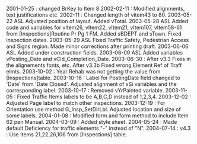 2001-01-25 : changed BrKey to Item 82002-02-11 : Modified alignments, text justifications etc.2002-11 : Changed length of vitem43 to 80.2003-05-22 ASL Adjusted position of layout. Added vTotal.2003-05-28 ASL Added code and variables for vItem26, vItem22, vItem21, vItem107, vItem58-61 from [Inspections]Routine Pr Pg 1 FM. Added sBDEPT and sTown. Fixed inspection dates.2003-05-29 ASL Fixed Traffic Safety, Pedestrian Access and Signs region. Made minor corrections after printing draft.2003-06-06 ASL Added under construction fields.2003-06-09 ASL Added variables vPosting_Date and vCld_Completion_Date.2003-06-30 : After v3.3 Fixes in the alignements fonts, etc. After v3.3b Fixed wrong Element Ref of Traff elmts.2003-10-02 : Year Rehab was not getting the value from [Inspections]table.2003-10-16 : Label for PostingDate field changed to 'Date' from 'Date Closed'. Adjusted alignment of  xSi variables and the corresponding label.2003-10-17 : Removed vYrPainted variable.2003-11-05 : Fixed Traffic Items labels to be A,B,C,D instead of 1,2,3,4.2003-12-02 : Adjusted Page label to match other inspections.2003-12-19 : For Orientation use method G_Insp_SetDirLbl. Adjusted location and size of some labels.2004-01-08 : Modified form and form method to include Item 62 pen Manual.2004-03-09 : Added style sheet.2004-05-24 : Made default Deficiency for traffic elements "-" instead of "N".2004-07-14 : v4.3 : Use Items 21,22,26,106 from [Inspections] table.